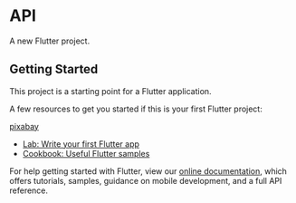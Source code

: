 # API

A new Flutter project.

## Getting Started
This project is a starting point for a Flutter application.

A few resources to get you started if this is your first Flutter project:

[pixabay](https://pixabay.com)
- [Lab: Write your first Flutter app](https://flutter.dev/docs/get-started/codelab)
- [Cookbook: Useful Flutter samples](https://flutter.dev/docs/cookbook)

For help getting started with Flutter, view our
[online documentation](https://flutter.dev/docs), which offers tutorials,
samples, guidance on mobile development, and a full API reference.
